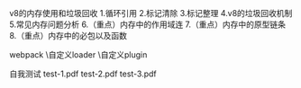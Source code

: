 
  v8的内存使用和垃圾回收
    1.循环引用
    2.标记清除
    3.标记整理
    4.v8的垃圾回收机制
    5.常见内存问题分析
    6.（重点）内存中的作用域连
    7.（重点）内存中的原型链条
    8.（重点）内存中的必包以及函数
  
  webpack
    \自定义loader
    \自定义plugin
    
  自我测试
    test-1.pdf
    test-2.pdf
    test-3.pdf
    
